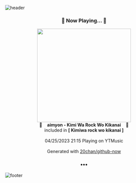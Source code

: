 ![header](https://capsule-render.vercel.app/api?type=wave&height=170&section=header&fontColor=090707&fontAlignX=45&fontAlignY=65&fontSize=100)

<h3 align="center">🎵 Now Playing... 🎵</h3>
<p align="center">
  <a href="https://music.youtube.com/watch?v=CJThPqL8Fq4">
    <img width="300" src="https://lh3.googleusercontent.com/TYbwA5yjVMBLZvisCR-E1F9BzeihQxTTZZe_W_39PQpeqiq10Pec5KoS2fiMh_NsPV3YYihDZ4IXhQaT8Q">
  </a>
  <br>
  🎵&nbsp&nbsp&nbsp <b>aimyon - Kimi Wa Rock Wo Kikanai</b> &nbsp&nbsp&nbsp🎵
  <br>
  included in <b>[ Kimiwa rock wo kikanai ]</b>
  
  <br />
  <br />
  04/25/2023 21:15 Playing on YTMusic
  <br />
  <br />
  Generated with <a href="https://github.com/20chan/github-now">20chan/github-now</a>
</p>

<h3 align="center">•••</h3>

![footer](https://capsule-render.vercel.app/api?type=wave&height=150&section=footer)
